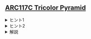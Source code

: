 <!--
author: ISHIKAWA Yuichiro
-->
## [ARC117C Tricolor Pyramid](https://atcoder.jp/contests/arc117/tasks/arc117_c)

<details><summary> ヒント1 </summary>

青を$0$、白を$1$、赤を$2$と置き換えると、置き換わった整数どうしの関係はどのように表されるでしょうか?$\;\mathrm{mod} 3$に注意してみましょう。

</details>

<details><summary> ヒント2 </summary>

実は二項係数を用いて答えが表されます。  
二項係数$\;\mathrm{mod} 3\;$は、Lucasの定理 を用いると高速に求まります。
</details>

<details><summary> 解説 </summary>

あるブロックについて、その下の$2$つのブロックが数$a, b$に対応しているとき、そのブロックは$-(a + b)\;\mathrm{mod} 3\;$に対応していることを示すことができます。したがってパスカルの三角形などの類推から、頂上のブロックは、最下段にあるブロックに対応する数を$d_1, d_2, \ldots, d_N$とするとき、数  
$(-1)^{N-1} \left(\binom{N-1}{0} d_1 + \binom{N-1}{1} d_2 + \ldots + \binom{N-1}{N-1} d_N \right)\;\mathrm{mod} 3\;$  
に対応していることが、数学的帰納法を用いて示されます。  
二項係数$\;\mathrm{mod} 3\;$は、Lucasの定理を用いて高速に計算できる([参考](https://manabitimes.jp/math/1324))ため、合わせて答えがもとまりました。

</details>

